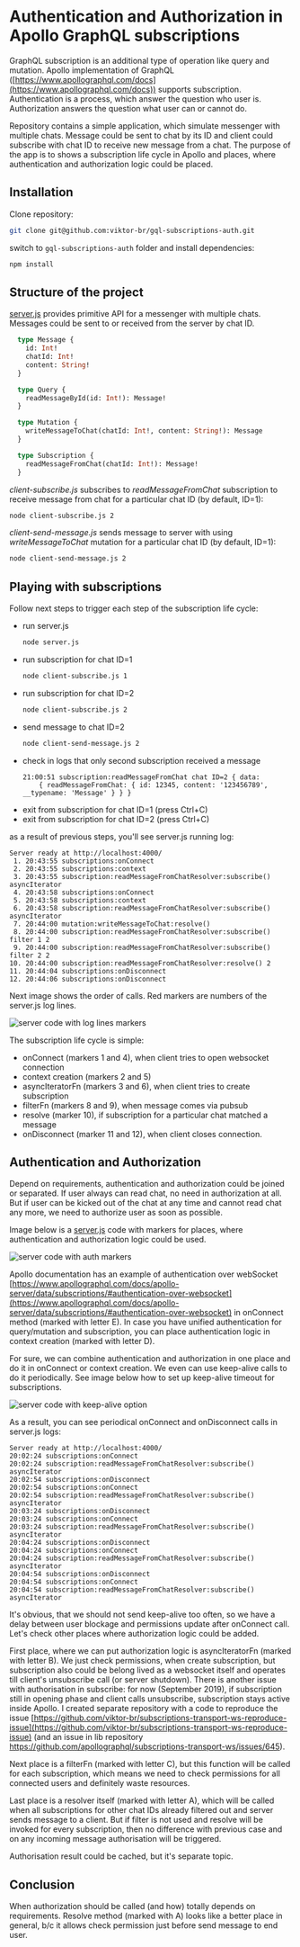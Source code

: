 # Authentication and Authorization in Apollo GraphQL subscriptions
GraphQL subscription is an additional type of operation like query and mutation. Apollo implementation of GraphQL 
([https://www.apollographql.com/docs](https://www.apollographql.com/docs)) supports subscription.
Authentication is a process, which answer the question who user is. Authorization answers the question what user can or cannot do.

Repository contains a simple application, which simulate messenger with multiple chats. Message could be sent to chat by its ID and client
could subscribe with chat ID to receive new message from a chat. The purpose of the app is to shows a subscription life cycle in Apollo and places,
where authentication and authorization logic could be placed.

## Installation
Clone repository:
```bash
git clone git@github.com:viktor-br/gql-subscriptions-auth.git
```
switch to `gql-subscriptions-auth` folder and install dependencies:
```bash
npm install
```

## Structure of the project
[server.js](./server.js) provides primitive API for a messenger with multiple chats. Messages could be sent to or received from the server by chat ID. 

```graphql
  type Message {
    id: Int!
    chatId: Int!
    content: String!
  }

  type Query {
    readMessageById(id: Int!): Message!
  }

  type Mutation {
    writeMessageToChat(chatId: Int!, content: String!): Message
  }

  type Subscription {
    readMessageFromChat(chatId: Int!): Message!
  }
```

_client-subscribe.js_ subscribes to *readMessageFromChat* subscription to receive message from chat for a particular chat ID (by default, ID=1):
```bash
node client-subscribe.js 2
```

_client-send-message.js_ sends message to server with using _writeMessageToChat_ mutation for a particular chat ID (by default, ID=1):
```bash
node client-send-message.js 2
```

## Playing with subscriptions
Follow next steps to trigger each step of the subscription life cycle:
* run server.js
    ```bash
    node server.js
    ```
* run subscription for chat ID=1
    ```bash
    node client-subscribe.js 1
    ```
* run subscription for chat ID=2
    ```bash
    node client-subscribe.js 2
    ```
* send message to chat ID=2
    ```bash
    node client-send-message.js 2
    ```
* check in logs that only second subscription received a message  
    ```
    21:00:51 subscription:readMessageFromChat chat ID=2 { data:
        { readMessageFromChat: { id: 12345, content: '123456789', __typename: 'Message' } } }
    ```
* exit from subscription for chat ID=1 (press Ctrl+C)
* exit from subscription for chat ID=2 (press Ctrl+C)

as a result of previous steps, you'll see server.js running log:
```text
Server ready at http://localhost:4000/
 1. 20:43:55 subscriptions:onConnect
 2. 20:43:55 subscriptions:context
 3. 20:43:55 subscription:readMessageFromChatResolver:subscribe() asyncIterator
 4. 20:43:58 subscriptions:onConnect
 5. 20:43:58 subscriptions:context
 6. 20:43:58 subscription:readMessageFromChatResolver:subscribe() asyncIterator
 7. 20:44:00 mutation:writeMessageToChat:resolve()
 8. 20:44:00 subscription:readMessageFromChatResolver:subscribe() filter 1 2
 9. 20:44:00 subscription:readMessageFromChatResolver:subscribe() filter 2 2
10. 20:44:00 subscription:readMessageFromChatResolver:resolve() 2
11. 20:44:04 subscriptions:onDisconnect
12. 20:44:06 subscriptions:onDisconnect
```
Next image shows the order of calls. Red markers are numbers of the server.js log lines. 

![server code with log lines markers](./images/server-code-log.png)

The subscription life cycle is simple: 
* onConnect (markers 1 and 4), when client tries to open websocket connection
* context creation (markers 2 and 5) 
* asyncIteratorFn (markers 3 and 6), when client tries to create subscription
* filterFn (markers 8 and 9), when message comes via pubsub
* resolve (marker 10), if subscription for a particular chat matched a message
* onDisconnect (marker 11 and 12), when client closes connection.

## Authentication and Authorization
Depend on requirements, authentication and authorization could be joined or separated. If user always can read chat, no need in authorization at all.
But if user can be kicked out of the chat at any time and cannot read chat any more, we need to authorize user as soon as possible.

Image below is a [server.js](./server.js) code with markers for places, where authentication and authorization logic could be used. 

![server code with auth markers](./images/server-code-auth.png)

Apollo documentation has an example of authentication over webSocket 
[https://www.apollographql.com/docs/apollo-server/data/subscriptions/#authentication-over-websocket](https://www.apollographql.com/docs/apollo-server/data/subscriptions/#authentication-over-websocket)
in onConnect method (marked with letter E).
In case you have unified authentication for query/mutation and subscription, you can place authentication logic in context creation (marked with 
letter D).

For sure, we can combine authentication and authorization in one place and do it in onConnect or context creation. We even can use keep-alive
calls to do it periodically. See image below how to set up keep-alive timeout for subscriptions.

![server code with keep-alive option](./images/server-code-keep-alive.png)

As a result, you can see periodical onConnect and onDisconnect calls in server.js logs:
```text
Server ready at http://localhost:4000/
20:02:24 subscriptions:onConnect
20:02:24 subscription:readMessageFromChatResolver:subscribe() asyncIterator
20:02:54 subscriptions:onDisconnect
20:02:54 subscriptions:onConnect
20:02:54 subscription:readMessageFromChatResolver:subscribe() asyncIterator
20:03:24 subscriptions:onDisconnect
20:03:24 subscriptions:onConnect
20:03:24 subscription:readMessageFromChatResolver:subscribe() asyncIterator
20:04:24 subscriptions:onDisconnect
20:04:24 subscriptions:onConnect
20:04:24 subscription:readMessageFromChatResolver:subscribe() asyncIterator
20:04:54 subscriptions:onDisconnect
20:04:54 subscriptions:onConnect
20:04:54 subscription:readMessageFromChatResolver:subscribe() asyncIterator
```

It's obvious, that we should not send keep-alive too often, so we have a delay between user blockage and permissions update after onConnect call.
Let's check other places where authorization logic could be added. 

First place, where we can put authorization logic is asyncIteratorFn (marked with letter B). We just check permissions, when create subscription, 
but subscription also could be belong lived as a websocket itself and operates till client's unsubscribe call (or server shutdown). 
There is another issue with authorisation in subscribe: for now (September 2019), if subscription still in opening phase and client calls unsubscribe, 
subscription stays active inside Apollo. I created separate repository with a code to reproduce the issue 
[https://github.com/viktor-br/subscriptions-transport-ws-reproduce-issue](https://github.com/viktor-br/subscriptions-transport-ws-reproduce-issue) 
(and an issue in lib repository https://github.com/apollographql/subscriptions-transport-ws/issues/645). 

Next place is a filterFn (marked with letter C), but this function will be called for each
subscription, which means we need to check permissions for all connected users and definitely waste resources.

Last place is a resolver itself (marked with letter A), which will be called when all subscriptions for other chat IDs already filtered out and server 
sends message to a client. But if filter is not used and resolve will be invoked for every subscription, then no difference with previous case and 
on any incoming message authorisation will be triggered.

Authorisation result could be cached, but it's separate topic.

## Conclusion
When authorization should be called (and how) totally depends on requirements. Resolve method (marked with A) looks like a better
place in general, b/c it allows check permission just before send message to end user. 

